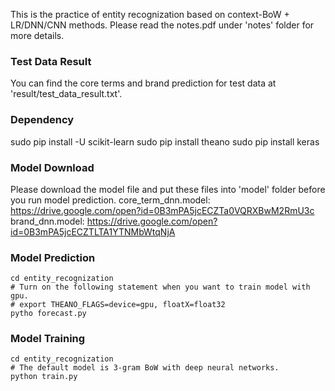 This is the practice of entity recognization based on context-BoW + LR/DNN/CNN methods.
Please read the notes.pdf under 'notes' folder for more details.

### Test Data Result
You can find the core terms and brand prediction for test data at 'result/test_data_result.txt'.

### Dependency
sudo pip install -U scikit-learn
sudo pip install theano
sudo pip install keras

### Model Download
Please download the model file and put these files into 'model' folder before you run model prediction.
core_term_dnn.model: https://drive.google.com/open?id=0B3mPA5jcECZTa0VQRXBwM2RmU3c
brand_dnn.model: https://drive.google.com/open?id=0B3mPA5jcECZTLTA1YTNMbWtqNjA

### Model Prediction
```
cd entity_recognization
# Turn on the following statement when you want to train model with gpu.
# export THEANO_FLAGS=device=gpu, floatX=float32
pytho forecast.py
```

### Model Training
```
cd entity_recognization
# The default model is 3-gram BoW with deep neural networks.
python train.py
```
